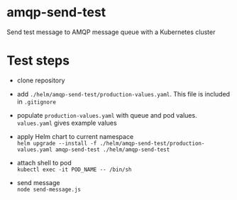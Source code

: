 # amqp-send-test
Send test message to AMQP message queue with a Kubernetes cluster

# Test steps
- clone repository
  
- add `./helm/amqp-send-test/production-values.yaml`. This file is included in `.gitignore`
  
- populate `production-values.yaml` with queue and pod values. `values.yaml` gives example values
  
- apply Helm chart to current namespace  
  `helm upgrade --install -f ./helm/amqp-send-test/production-values.yaml amqp-send-test ./helm/amqp-send-test`

- attach shell to pod  
  `kubectl exec -it POD_NAME -- /bin/sh`

- send message  
  `node send-message.js`

